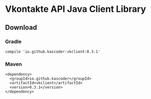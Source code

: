 # Vkontakte API Java Client Library
## Download
### Gradle
```
compile 'io.github.kascoder:vkclient:0.3.1'
```
### Maven
```
<dependency>
  <groupId>io.github.kascoder</groupId>
  <artifactId>vkclient</artifactId>
  <version>0.3.1</version>
</dependency>
```
